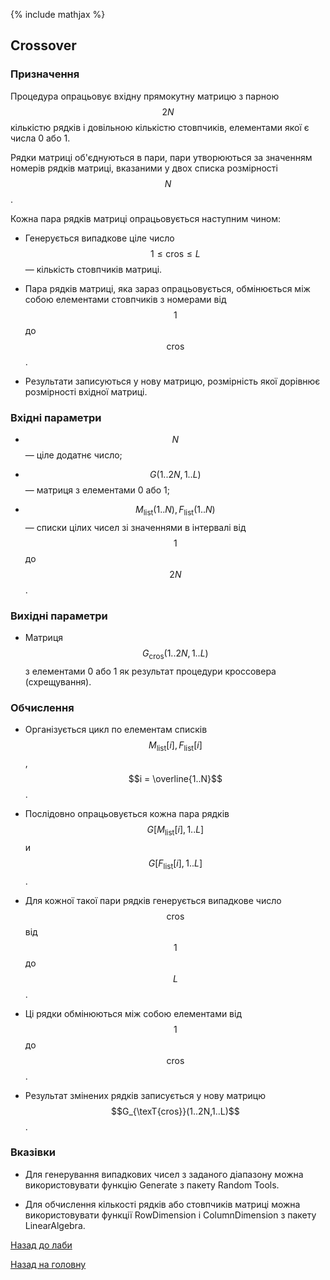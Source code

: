 {% include mathjax %}

## Crossover

### Призначення

Процедура опрацьовує вхідну прямокутну матрицю з парною $$2N$$ кількістю рядків і довільною кількістю стовпчиків, елементами якої є числа 0 або 1. 

Рядки матриці об'єднуються в пари, пари утворюються за значенням номерів рядків матриці, вказаними у двох списка розмірності $$N$$.

Кожна пара рядків матриці опрацьовується наступним чином:

- Генерується випадкове ціле число $$1 \le \text{cros} \le L$$ &mdash; кількість стовпчиків матриці. 

- Пара рядків матриці, яка зараз опрацьовується, обмінюється між собою елементами стовпчиків з номерами від $$1$$ до $$\text{cros}$$. 

- Результати записуються у нову матрицю, розмірність якої дорівнює розмірності вхідної матриці.

### Вхідні параметри

- $$N$$ &mdash; ціле додатнє число;

- $$G(1..2N,1..L)$$ &mdash; матриця з елементами 0 або 1;

- $$M_{\text{list}}(1..N), F_{\text{list}}(1..N)$$ &mdash; списки цілих чисел зі значеннями в інтервалі від $$1$$ до $$2N$$.

### Вихідні параметри

- Матриця $$G_{\text{cros}}(1..2N,1..L)$$ з елементами 0 або 1 як результат процедури кроссовера (схрещування).

### Обчислення

- Організується цикл по елементам списків $$M_{\text{list}}[i], F_{\text{list}}[i]$$, $$i = \overline{1..N}$$. 

- Послідовно опрацьовується кожна пара рядків $$G[M_{\text{list}}[i],1..L]$$ и $$G[F_{\text{list}}[i],1..L]$$. 

- Для кожної такої пари рядків генерується випадкове число $$\text{cros}$$ від $$1$$ до $$L$$. 

- Ці рядки обмінюються між собою елементами від $$1$$ до $$\text{cros}$$. 

- Результат змінених рядків записується у нову матрицю $$G_{\texT{cros}}(1..2N,1..L)$$.

### Вказівки

- Для генерування випадкових чисел з заданого діапазону можна використовувати функцію Generate з пакету Random Tools.

- Для обчислення кількості рядків або стовпчиків матриці можна використовувати функції RowDimension і ColumnDimension з пакету LinearAlgebra.

[Назад до лаби](README.md)

[Назад на головну](../README.md)